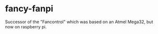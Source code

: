 # fancy-fanpi

Successor of the "Fancontrol" which was based on an Atmel Mega32, but now on raspberry pi.